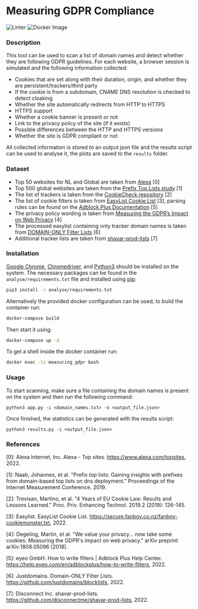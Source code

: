 # Measuring GDPR Compliance

![Linter](https://github.com/paolokazemi/Measuring-GDPR-Compliance/actions/workflows/linter.yml/badge.svg)
![Docker Image](https://github.com/paolokazemi/Measuring-GDPR-Compliance/actions/workflows/docker.yml/badge.svg)

### Description
This tool can be used to scan a list of domain names and detect whether they are following GDPR guidelines. For each website, a browser session is simulated and the following information collected:
- Cookies that are set along with their duration, origin, and whether they are persistent/trackers/third party
- If the cookie is from a subdomain, CNAME DNS resolution is checked to detect cloaking
- Whether the site automatically redirects from HTTP to HTTPS
- HTTPS support
- Whether a cookie banner is present or not
- Link to the privacy policy of the site (if it exists)
- Possible differences between the HTTP and HTTPS versions
- Whether the site is GDPR compliant or not

All collected information is stored to an output json file and the results script can be used to analyse it, the plots are saved to the `results` folder.

### Dataset
- Top 50 websites for NL and Global are taken from [Alexa](https://www.alexa.com/topsites) \[0\]
- Top 500 global websites are taken from the [Prefix Top Lists study](https://prefixtoplists.net.in.tum.de/) \[1\]
- The list of trackers is taken from the [CookieCheck repository](https://github.com/CookieChecker/CookieCheckSourceCode) \[2\]
- The list of cookie filters is taken from [EasyList Cookie List](https://secure.fanboy.co.nz/fanboy-cookiemonster.txt) \[3\], parsing rules can be found on the [Adblock Plus Documentation](https://help.eyeo.com/en/adblockplus/how-to-write-filters) \[5\]
- The privacy policy wording is taken from [Measuring the GDPR’s Impact on Web Privacy](https://github.com/RUB-SysSec/we-value-your-privacy) \[4\]
- The processed easylist containing only tracker domain names is taken from [DOMAIN-ONLY Filter Lists](https://github.com/justdomains/blocklists) \[6\]
- Additional tracker lists are taken from [shavar-prod-lists](https://github.com/disconnectme/shavar-prod-lists) \[7\]

### Installation
[Google Chrome](https://www.google.com/chrome/), [Chromedriver](https://chromedriver.chromium.org/), and [Python3](https://www.python.org/) should be installed on the system. The necessary packages can be found in the `analyse/requirements.txt` file and installed using [pip](https://github.com/pypa/pip):
```bash
pip3 install -r analyse/requirements.txt
```

Alternatively the provided docker configuration can be used, to build the container run:
```bash
docker-compose build
```
Then start it using:
```bash
docker-compose up -d
```
To get a shell inside the docker container run:
```bash
docker exec -ti measuring_gdpr bash
```

### Usage
To start scanning, make sure a file containing the domain names is present on the system and then run the following command:
```
python3 app.py -i <domain_names.txt> -o <output_file.json>
```
Once finished, the statistics can be generated with the results script:
```
python3 results.py -i <output_file.json>
```

### References
\[0\]: Alexa Internet, Inc. Alexa - Top sites. https://www.alexa.com/topsites, 2022.

\[1\]: Naab, Johannes, et al. "Prefix top lists: Gaining insights with prefixes from domain-based top lists on dns deployment." Proceedings of the Internet Measurement Conference. 2019.

\[2\]: Trevisan, Martino, et al. "4 Years of EU Cookie Law: Results and Lessons Learned." Proc. Priv. Enhancing Technol. 2019.2 (2019): 126-145.

\[3\]: Easylist. EasyList Cookie List. https://secure.fanboy.co.nz/fanboy-cookiemonster.txt, 2022.

\[4\]: Degeling, Martin, et al. "We value your privacy... now take some cookies: Measuring the GDPR's impact on web privacy." arXiv preprint arXiv:1808.05096 (2018).

\[5\]: eyeo GmbH. How to write filters | Adblock Plus Help Center. https://help.eyeo.com/en/adblockplus/how-to-write-filters, 2022.

\[6\]: Justdomains. Domain-ONLY Filter Lists. https://github.com/justdomains/blocklists, 2022.

\[7\]: Disconnect Inc. shavar-prod-lists. https://github.com/disconnectme/shavar-prod-lists, 2022.